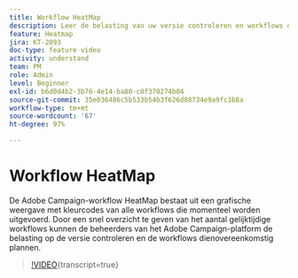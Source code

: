 ```yaml
---
title: Workflow HeatMap
description: Leer de belasting van uw versie controleren en workflows dienovereenkomstig plannen.
feature: Heatmap
jira: KT-2093
doc-type: feature video
activity: understand
team: PM
role: Admin
level: Beginner
exl-id: b6d0d4b2-3b76-4e14-ba80-c0f370274b04
source-git-commit: 35e036486c5b533b54b3f626d88734e9a9fc3b8a
workflow-type: tm+mt
source-wordcount: '67'
ht-degree: 97%

---
```


# Workflow HeatMap

De Adobe Campaign-workflow HeatMap bestaat uit een grafische weergave met kleurcodes van alle workflows die momenteel worden uitgevoerd. Door een snel overzicht te geven van het aantal gelijktijdige workflows kunnen de beheerders van het Adobe Campaign-platform de belasting op de versie controleren en de workflows dienovereenkomstig plannen.

>[!VIDEO](https://video.tv.adobe.com/v/25558?quality=12&learn=on){transcript=true}
